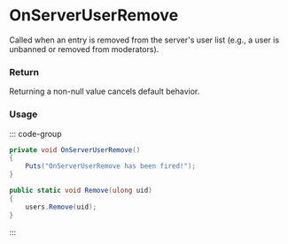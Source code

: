 # OnServerUserRemove
<Badge type="info" text="Server"/>[<Badge type="danger" text="Carbon Compatible"/>](https://github.com/CarbonCommunity/Carbon)[<Badge type="warning" text="Oxide Compatible"/>](https://github.com/OxideMod/Oxide.Rust)
Called when an entry is removed from the server's user list (e.g., a user is unbanned or removed from moderators).

### Return
Returning a non-null value cancels default behavior.

### Usage
::: code-group
```csharp [Example]
private void OnServerUserRemove()
{
	Puts("OnServerUserRemove has been fired!");
}
```
```csharp [Source — Assembly-CSharp @ ServerUsers]
public static void Remove(ulong uid)
{
	users.Remove(uid);
}

```
:::
